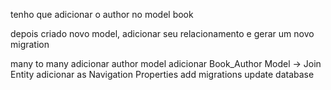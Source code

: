 tenho que adicionar o author no model book 


depois criado novo model, adicionar seu relacionamento e gerar um novo migration


many to many
adicionar author model
adicionar Book_Author Model -> Join Entity
adicionar as Navigation Properties
add migrations
update database
